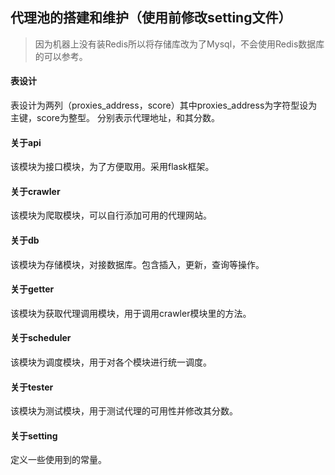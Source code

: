 ## 代理池的搭建和维护（使用前修改setting文件）
>因为机器上没有装Redis所以将存储库改为了Mysql，不会使用Redis数据库的可以参考。

#### 表设计
表设计为两列（proxies_address，score）其中proxies_address为字符型设为主键，score为整型。
分别表示代理地址，和其分数。

#### 关于api
该模块为接口模块，为了方便取用。采用flask框架。

#### 关于crawler
该模块为爬取模块，可以自行添加可用的代理网站。

#### 关于db
该模块为存储模块，对接数据库。包含插入，更新，查询等操作。

#### 关于getter
该模块为获取代理调用模块，用于调用crawler模块里的方法。

#### 关于scheduler
该模块为调度模块，用于对各个模块进行统一调度。

#### 关于tester
该模块为测试模块，用于测试代理的可用性并修改其分数。

#### 关于setting
定义一些使用到的常量。

